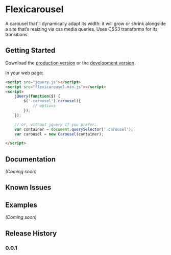 # Flexicarousel

A carousel that'll dynamically adapt its width: it will grow or shrink alongside a site that’s resizing via css media queries. Uses CSS3 transforms for its transitions

## Getting Started
Download the [production version][min] or the [development version][max].

[min]: https://raw.github.com/apathetic/flexicarousel/master/dist/flexicarousel.min.js
[max]: https://raw.github.com/apathetic/flexicarousel/master/dist/flexicarousel.js

In your web page:

```html
<script src="jquery.js"></script>
<script src="flexicarousel.min.js"></script>
<script>
	jQuery(function($) {
		$('.carousel').carousel({
			// options
		});
	});

	// or, without jquery if you prefer:
	var container = document.querySelector('.carousel');
	var carousel = new Carousel(container);

</script>
```

## Documentation
_(Coming soon)_

## Known Issues

## Examples
_(Coming soon)_

## Release History
### 0.0.1
